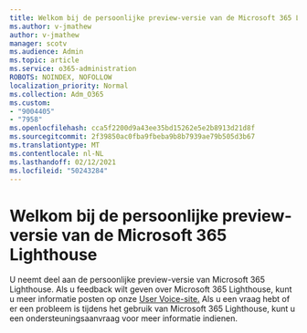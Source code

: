```yaml
---
title: Welkom bij de persoonlijke preview-versie van de Microsoft 365 Lighthouse
ms.author: v-jmathew
author: v-jmathew
manager: scotv
ms.audience: Admin
ms.topic: article
ms.service: o365-administration
ROBOTS: NOINDEX, NOFOLLOW
localization_priority: Normal
ms.collection: Adm_O365
ms.custom:
- "9004405"
- "7958"
ms.openlocfilehash: cca5f2200d9a43ee35bd15262e5e2b8913d21d8f
ms.sourcegitcommit: 2f39850ac0fba9fbeba9b8b7939ae79b505d3b67
ms.translationtype: MT
ms.contentlocale: nl-NL
ms.lasthandoff: 02/12/2021
ms.locfileid: "50243284"
---
```

# <a name="welcome-to-the-microsoft-365-lighthouse-private-preview"></a>Welkom bij de persoonlijke preview-versie van de Microsoft 365 Lighthouse

U neemt deel aan de persoonlijke preview-versie van Microsoft 365 Lighthouse. Als u feedback wilt geven over Microsoft 365 Lighthouse, kunt u meer informatie posten op onze [User Voice-site.](https://aka.ms/M365Lighthouseuservoice) Als u een vraag hebt of er een probleem is tijdens het gebruik van Microsoft 365 Lighthouse, kunt u een ondersteuningsaanvraag voor meer informatie indienen.
